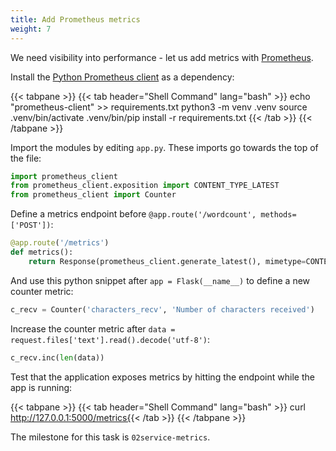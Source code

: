 ```yaml
---
title: Add Prometheus metrics
weight: 7
---
```

We need visibility into performance - let us add metrics with [Prometheus][prometheus].

Install the [Python Prometheus client][py-prom] as a dependency:

{{< tabpane >}}
{{< tab header="Shell Command" lang="bash" >}}
echo "prometheus-client" >> requirements.txt
python3 -m venv .venv
source .venv/bin/activate
.venv/bin/pip install -r requirements.txt
{{< /tab >}}
{{< /tabpane >}}

Import the modules by editing `app.py`. These imports go towards the top of the file:

```python
import prometheus_client
from prometheus_client.exposition import CONTENT_TYPE_LATEST
from prometheus_client import Counter
```

Define a metrics endpoint before `@app.route('/wordcount', methods=['POST'])`:

```python
@app.route('/metrics')
def metrics():
    return Response(prometheus_client.generate_latest(), mimetype=CONTENT_TYPE_LATEST)
```

And use this python snippet after `app = Flask(__name__)` to define a new counter metric:

```python
c_recv = Counter('characters_recv', 'Number of characters received')
```

Increase the counter metric after `data = request.files['text'].read().decode('utf-8')`:

```python
c_recv.inc(len(data))
```

Test that the application exposes metrics by hitting the endpoint while the app is running:

{{< tabpane >}}
{{< tab header="Shell Command" lang="bash" >}}
curl http://127.0.0.1:5000/metrics{{< /tab >}}
{{< /tabpane >}}

The milestone for this task is `02service-metrics`.

[prometheus]: https://prometheus.io/docs/introduction/overview/#architecture
[py-prom]: https://pypi.org/project/prometheus-client/
